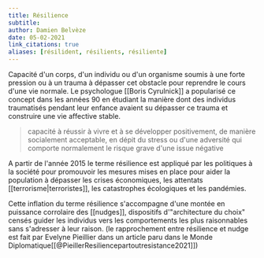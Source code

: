 ```yaml
---
title: Résilience
subtitle:
author: Damien Belvèze
date: 05-02-2021
link_citations: true
aliases: [résilident, résilients, résiliente]
---
```


Capacité d'un corps, d'un individu ou d'un organisme soumis à une forte pression ou à un trauma à dépasser cet obstacle pour reprendre le cours d'une vie normale. Le psychologue [[Boris Cyrulnick]] a popularisé ce concept dans les années 90 en étudiant la manière dont des individus traumatisés pendant leur enfance avaient su dépasser ce trauma et construire une vie affective stable. 

> capacité à réussir à vivre et à se développer positivement, de manière socialement acceptable, en dépit du stress ou d'une adversité qui comporte normalement le risque grave d'une issue négative

A partir de l'année 2015 le terme résilience est appliqué par les politiques à la société pour promouvoir les mesures mises en place pour aider la population à dépasser les crises économiques, les attentats [[terrorisme|terroristes]], les catastrophes écologiques et les pandémies. 

Cette inflation du terme résilience s'accompagne d'une montée en puissance corrolaire des [[nudges]], dispositifs d'"architecture du choix" censés guider les individus vers les comportements les plus raisonnables sans s'adresser à leur raison. (le rapprochement entre résilience et nudge est fait par Evelyne Pieillier dans un article paru dans le Monde Diplomatique[[@PieillerResiliencepartoutresistance2021]])

